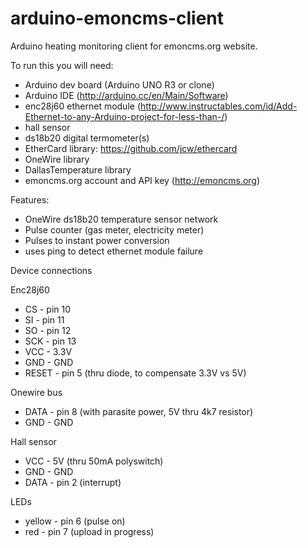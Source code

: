 # arduino-emoncms-client

Arduino heating monitoring client for emoncms.org website.

To run this you will need:

- Arduino dev board (Arduino UNO R3 or clone)
- Arduino IDE (http://arduino.cc/en/Main/Software)
- enc28j60 ethernet module (http://www.instructables.com/id/Add-Ethernet-to-any-Arduino-project-for-less-than-/)
- hall sensor
- ds18b20 digital termometer(s)
- EtherCard library: https://github.com/jcw/ethercard
- OneWire library
- DallasTemperature library
- emoncms.org account and API key (http://emoncms.org)

Features:

- OneWire ds18b20 temperature sensor network
- Pulse counter (gas meter, electricity meter)
- Pulses to instant power conversion
- uses ping to detect ethernet module failure

Device connections

Enc28j60
  - CS - pin 10
  - SI - pin 11
  - SO - pin 12
  - SCK - pin 13
  - VCC - 3.3V
  - GND - GND
  - RESET - pin 5 (thru diode, to compensate 3.3V vs 5V)
 
Onewire bus
  - DATA - pin 8 (with parasite power, 5V thru 4k7 resistor)
  - GND - GND
 
Hall sensor 
  - VCC - 5V (thru 50mA polyswitch)
  - GND - GND 
  - DATA - pin 2 (interrupt)

LEDs
  - yellow - pin 6 (pulse on) 
  - red - pin 7 (upload in progress)

 
